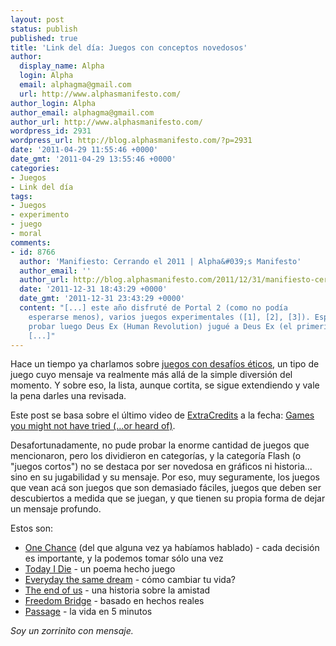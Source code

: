 ```yaml
---
layout: post
status: publish
published: true
title: 'Link del día: Juegos con conceptos novedosos'
author:
  display_name: Alpha
  login: Alpha
  email: alphagma@gmail.com
  url: http://www.alphasmanifesto.com/
author_login: Alpha
author_email: alphagma@gmail.com
author_url: http://www.alphasmanifesto.com/
wordpress_id: 2931
wordpress_url: http://blog.alphasmanifesto.com/?p=2931
date: '2011-04-29 11:55:46 +0000'
date_gmt: '2011-04-29 13:55:46 +0000'
categories:
- Juegos
- Link del día
tags:
- Juegos
- experimento
- juego
- moral
comments:
- id: 8766
  author: 'Manifiesto: Cerrando el 2011 | Alpha&#039;s Manifesto'
  author_email: ''
  author_url: http://blog.alphasmanifesto.com/2011/12/31/manifiesto-cerrando-el-2011/
  date: '2011-12-31 18:43:29 +0000'
  date_gmt: '2011-12-31 23:43:29 +0000'
  content: "[...] este año disfruté de Portal 2 (como no podía
    esperarse menos), varios juegos experimentales ([1], [2], [3]). Esperando poder
    probar luego Deus Ex (Human Revolution) jugué a Deus Ex (el primerito)
    [...]"
---
```


Hace un tiempo ya charlamos sobre [juegos con desafíos éticos](https://blog.alphasmanifesto.com/2011/01/03/link-del-dia-juegos-elecciones-y-moral/), un tipo de juego cuyo mensaje va realmente más allá de la simple diversión del momento. Y sobre eso, la lista, aunque cortita, se sigue extendiendo y vale la pena darles una revisada.

Este post se basa sobre el último video de [ExtraCredits](http://twitter.com/ExtraCreditz) a la fecha: [Games you might not have tried (...or heard of)](http://www.escapistmagazine.com/videos/view/extra-credits/3080-Games-You-Might-Not-Have-Tried-or-Heard-Of).

Desafortunadamente, no pude probar la enorme cantidad de juegos que mencionaron, pero los dividieron en categorías, y la categoría Flash (o "juegos cortos") no se destaca por ser novedosa en gráficos ni historia... sino en su jugabilidad y su mensaje. Por eso, muy seguramente, los juegos que vean acá son juegos que son demasiado fáciles, juegos que deben ser descubiertos a medida que se juegan, y que tienen su propia forma de dejar un mensaje profundo.

Estos son:

- [One Chance](http://www.kongregate.com/games/LemmiBeans/one-chance) (del que alguna vez ya habíamos hablado) - cada decisión es importante, y la podemos tomar sólo una vez
- [Today I Die](http://www.ludomancy.com/games/today.php) - un poema hecho juego
- [Everyday the same dream](http://www.molleindustria.org/everydaythesamedream/everydaythesamedream.html) - cómo cambiar tu vida?
- [The end of us](http://www.the-end-of-us.com/) - una historia sobre la amistad
- [Freedom Bridge](http://www.necessarygames.com/my-games/freedom-bridge/flash) - basado en hechos reales
- [Passage](http://hcsoftware.sourceforge.net/passage/) - la vida en 5 minutos

_Soy un zorrinito con mensaje._
